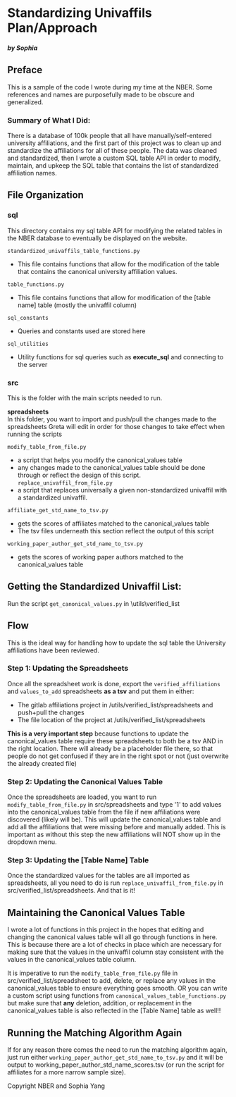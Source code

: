 # **Standardizing Univaffils Plan/Approach**
##### by Sophia 

## Preface
This is a sample of the code I wrote during my time at the NBER. Some references and names are purposefully made to be obscure and generalized.

### Summary of What I Did:
There is a database of 100k people that all have manually/self-entered university affiliations, and the first part of this project was to clean up and standardize the affiliations for all of these people. The data was cleaned and standardized, then I wrote a custom SQL table API in order to modify, maintain, and upkeep the SQL table that contains the list of standardized affiliation names. 

## File Organization 

### sql
This directory contains my sql table API for modifying the related tables in the NBER database to eventually be displayed on the website.

`standardized_univaffils_table_functions.py` 
* This file contains functions that allow for the modification of the table that contains the canonical university affiliation values.                

`table_functions.py` 
* This file contains functions that allow for modification of the [table name] table (mostly the univaffil column) 

`sql_constants`
* Queries and constants used are stored here

`sql_utilities`
* Utility functions for sql queries such as **execute_sql** and connecting to the server

### src
This is the folder with the main scripts needed to run.

**spreadsheets**  
In this folder, you want to import and push/pull the changes made to the spreadsheets Greta will edit in order for those changes to take effect when running the scripts   

`modify_table_from_file.py`
* a script that helps you modify the canonical_values table 
* any changes made to the canonical_values table should be done through or reflect the design of this script.
`replace_univaffil_from_file.py`
* a script that replaces universally a given non-standardized univaffil with a standardized univaffil. 

`affiliate_get_std_name_to_tsv.py`
* gets the scores of affiliates matched to the canonical_values table
* The tsv files underneath this section reflect the output of this script

`working_paper_author_get_std_name_to_tsv.py`
* gets the scores of working paper authors matched to the canonical_values table

## **Getting the Standardized Univaffil List:**
Run the script `get_canonical_values.py` in \utils\verified_list 

## **Flow**
This is the ideal way for handling how to update the sql table the University affiliations have been reviewed. 

### Step 1: Updating the Spreadsheets
Once all the spreadsheet work is done, export the `verified_affiliations` and `values_to_add` spreadsheets **as a tsv** and put them in either:
*  The gitlab affiliations project in /utils/verified_list/spreadsheets and push+pull the changes 
*  The file location of the project at /utils/verified_list/spreadsheets 

**This is a very important step** because functions to update the canonical_values table require these spreadsheets to both be a tsv AND in the right location. There will already be a placeholder file there, so that people do not get confused if they are in the right spot or not (just overwrite the already created file)

### Step 2: Updating the Canonical Values Table 
Once the spreadsheets are loaded, you want to run `modify_table_from_file.py` in src/spreadsheets and type '1' to add values into the canonical_values table from the file if new affiliations were discovered (likely will be).
This will update the canonical_values table and add all the affiliations that were missing before and manually added. This is important as without this step the new affiliations will NOT show up in the dropdown menu. 

### Step 3: Updating the [Table Name] Table
Once the standardized values for the tables are all imported as spreadsheets, all you need to do is run `replace_univaffil_from_file.py` in src/verified_list/spreadsheets.
And that is it!

## Maintaining the Canonical Values Table
I wrote a lot of functions in this project in the hopes that editing and changing the canonical values table will all go through functions in here. This is because there are a lot of checks in place which are necessary for making sure that the values in the univaffil column stay consistent with the values in the canonical_values table column.

It is imperative to run the `modify_table_from_file.py` file in src/verified_list/spreadsheet to add, delete, or replace any values in the canonical_values table to ensure everything goes smooth. 
OR you can write a custom script using functions from `canonical_values_table_functions.py` but make sure that **any** deletion, addition, or replacement in the canonical_values table is also reflected in the [Table Name] table as well!!

## Running the Matching Algorithm Again
If for any reason there comes the need to run the matching algorithm again, just run either `working_paper_author_get_std_name_to_tsv.py` and it will be output to working_paper_author_std_name_scores.tsv (or run the script for affiliates for a more narrow sample size). 

Copyright NBER and Sophia Yang 
